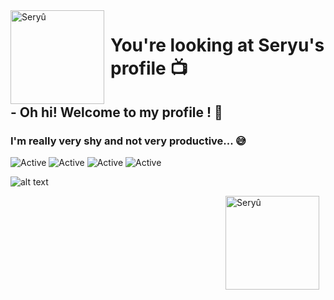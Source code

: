 <img width="150" height="150" align="left" style="float: left; margin: 0 10px 0 0;" alt="Seryû" src="https://cdn.discordapp.com/attachments/688355222304587791/742990928574152734/IMG_7226.PNG.webp">

# You're looking at Seryu's profile 📺

## - Oh hi! Welcome to my profile ! 🌺

### I'm really very shy and not very productive... 😅

![Active](https://img.shields.io/badge/Langages-C%23%20%2F%20Js-ff69b4)
![Active](https://img.shields.io/badge/Enthusiasm-100%25-blueviolet) 
![Active](https://img.shields.io/badge/Experience-Beginner%20%2F%20Medium-blue)
![Active](https://img.shields.io/badge/%F0%9F%8C%8E-French%20%2F%20English-9cf)

![alt text](https://cdn.discordapp.com/attachments/727474203804041288/739702267296612413/a2e6c856951487658c5fd1a6440391a2.gif)

<img width="150" height="150" align="right" style="float: right; margin: 0 10px 0 0;" alt="Seryû" src="https://cdn.discordapp.com/attachments/539934820185407508/740679158920904704/astolfo_and_sieg_fate_and_1_more_drawn_by_haoro__sample-ca803692d2be99f1989c7c68f12a5062.png">
